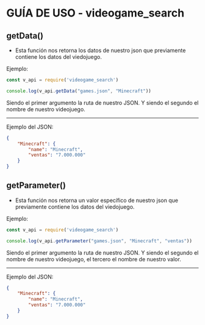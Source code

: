 # GUÍA DE USO - videogame_search

## getData()

* Esta función nos retorna los datos de nuestro json que previamente contiene los datos del viedojuego.

Ejemplo:

```js
const v_api = require('videogame_search')

console.log(v_api.getData("games.json", "Minecraft"))
```

Siendo el primer argumento la ruta de nuestro JSON. Y siendo el segundo el nombre de nuestro videojuego.
***

Ejemplo del JSON:

```json
{
    "Minecraft": {
        "name": "Minecraft",
        "ventas": "7.000.000"
    }
}

```

## getParameter()

* Esta función nos retorna un valor específico de nuestro json que previamente contiene los datos del viedojuego.

Ejemplo:

```js
const v_api = require('videogame_search')

console.log(v_api.getParameter("games.json", "Minecraft", "ventas"))
```

Siendo el primer argumento la ruta de nuestro JSON. Y siendo el segundo el nombre de nuestro videojuego, el tercero el nombre de nuestro valor.
***

Ejemplo del JSON:

```json
{
    "Minecraft": {
        "name": "Minecraft",
        "ventas": "7.000.000"
    }
}

```